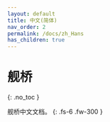 ```yaml
---
layout: default
title: 中文(简体)
nav_order: 2
permalink: /docs/zh_Hans
has_children: true
---
```


# 舰桥
{: .no_toc }

舰桥中文文档。
{: .fs-6 .fw-300 }
